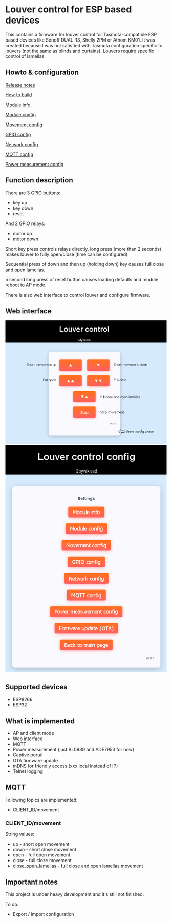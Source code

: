 # Louver control for ESP based devices
This contains a firmware for louver control for Tasmota-compatible ESP based devices like Sonoff DUAL R3,
Shelly 2PM or Athom KM01. It was created because I was not satisfied with Tasmota configuration 
specific to louvers (not the same as blinds and curtains). Louvers require specific control of lamellas.

## Howto & configuration
[Release notes](doc/release_notes.md)
  
[How to build](doc/build.md)

[Module info](doc/module_info.md)

[Module config](doc/module_config.md)

[Movement config](doc/movement_config.md)

[GPIO config](doc/gpio_config.md)

[Network config](doc/network_config.md)

[MQTT config](doc/mqtt_config.md)

[Power measurement config](doc/power_meas_config.md)

## Function description
There are 3 GPIO buttons:
 - key up
 - key down
 - reset

And 2 GPIO relays:
 - motor up
 - motor down

Short key press controls relays directly, long press (more than 2 seconds) makes louver to fully open/close (time can be configured).

Sequential press of down and then up (holding down) key causes full close and open lamellas.

5 second long press of reset button causes loading defaults and module reboot to AP mode.

There is also web interface to control louver and configure firmware.

## Web interface
![Main page](doc/main_page.png)
![Settings page](doc/settings_page.png)

## Supported devices
 - ESP8266
 - ESP32
 
## What is implemented
 - AP and client mode
 - Web interface
 - MQTT
 - Power measurement (just BL0939 and ADE7953 for now)
 - Captive portal
 - OTA firmware update
 - mDNS for friendly access (xxx.local instead of IP)
 - Telnet logging
 
## MQTT
Following topics are implemented:
 - CLIENT_ID/movement
 
### CLIENT_ID/movement
String values:
 - up - short open movement
 - down - short close movement
 - open - full open movement
 - close - full close movement
 - close_open_lamellas - full close and open lamellas movement

## Important notes
This project is under heavy development and it's still not finished.

To do:
 - Export / import configuration
 


